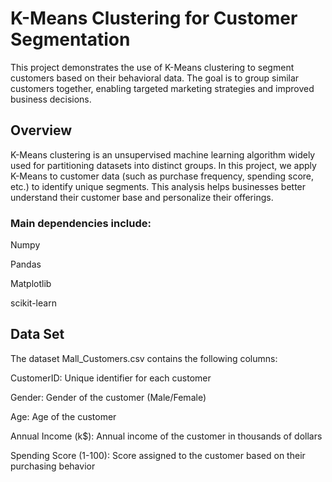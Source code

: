 # K-Means Clustering for Customer Segmentation
This project demonstrates the use of K-Means clustering to segment customers based on their behavioral data. The goal is to group similar customers together, enabling targeted marketing strategies and improved business decisions.

## Overview
K-Means clustering is an unsupervised machine learning algorithm widely used for partitioning datasets into distinct groups. In this project, we apply K-Means to customer data (such as purchase frequency, spending score, etc.) to identify unique segments. This analysis helps businesses better understand their customer base and personalize their offerings.

### Main dependencies include:
Numpy

Pandas

Matplotlib

scikit-learn


## Data Set
The dataset Mall_Customers.csv contains the following columns:

CustomerID: Unique identifier for each customer

Gender: Gender of the customer (Male/Female)

Age: Age of the customer

Annual Income (k$): Annual income of the customer in thousands of dollars

Spending Score (1-100): Score assigned to the customer based on their purchasing behavior
